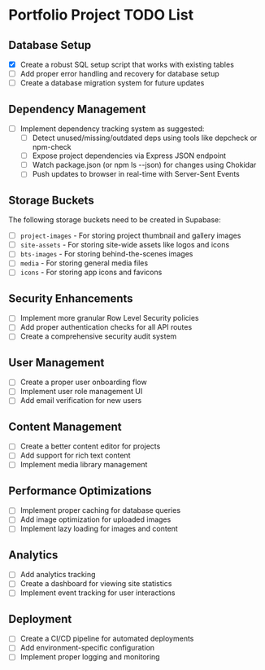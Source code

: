 # Portfolio Project TODO List

## Database Setup

- [x] Create a robust SQL setup script that works with existing tables
- [ ] Add proper error handling and recovery for database setup
- [ ] Create a database migration system for future updates

## Dependency Management

- [ ] Implement dependency tracking system as suggested:
  - [ ] Detect unused/missing/outdated deps using tools like depcheck or npm-check
  - [ ] Expose project dependencies via Express JSON endpoint
  - [ ] Watch package.json (or npm ls --json) for changes using Chokidar
  - [ ] Push updates to browser in real-time with Server-Sent Events

## Storage Buckets

The following storage buckets need to be created in Supabase:

- [ ] `project-images` - For storing project thumbnail and gallery images
- [ ] `site-assets` - For storing site-wide assets like logos and icons
- [ ] `bts-images` - For storing behind-the-scenes images
- [ ] `media` - For storing general media files
- [ ] `icons` - For storing app icons and favicons

## Security Enhancements

- [ ] Implement more granular Row Level Security policies
- [ ] Add proper authentication checks for all API routes
- [ ] Create a comprehensive security audit system

## User Management

- [ ] Create a proper user onboarding flow
- [ ] Implement user role management UI
- [ ] Add email verification for new users

## Content Management

- [ ] Create a better content editor for projects
- [ ] Add support for rich text content
- [ ] Implement media library management

## Performance Optimizations

- [ ] Implement proper caching for database queries
- [ ] Add image optimization for uploaded images
- [ ] Implement lazy loading for images and content

## Analytics

- [ ] Add analytics tracking
- [ ] Create a dashboard for viewing site statistics
- [ ] Implement event tracking for user interactions

## Deployment

- [ ] Create a CI/CD pipeline for automated deployments
- [ ] Add environment-specific configuration
- [ ] Implement proper logging and monitoring
